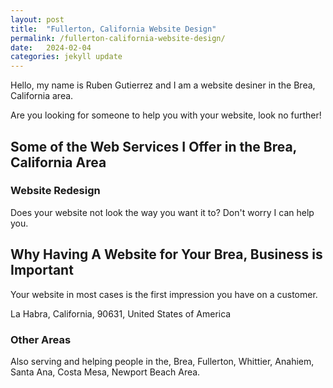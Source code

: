 ```yaml
---
layout: post
title:  "Fullerton, California Website Design"
permalink: /fullerton-california-website-design/
date:   2024-02-04
categories: jekyll update
---
```


Hello, my name is Ruben Gutierrez and I am a website desiner in the Brea, California area.

Are you looking for someone to help you with your website, look no further!


## Some of the Web Services I Offer in the Brea, California Area

### Website Redesign
Does your website not look the way you want it to? Don't worry I can help you.

## Why Having A Website for Your Brea, Business is Important

Your website in most cases is the first impression you have on a customer.

La Habra, California, 90631, United States of America

### Other Areas
Also serving and helping people in the, Brea, Fullerton, Whittier, Anahiem, Santa Ana, Costa Mesa, Newport Beach Area.